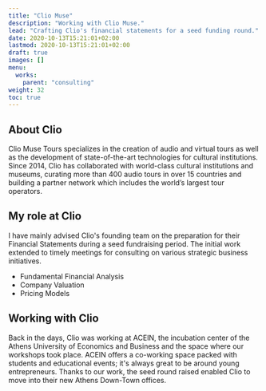 ```yaml
---
title: "Clio Muse"
description: "Working with Clio Muse."
lead: "Crafting Clio's financial statements for a seed funding round."
date: 2020-10-13T15:21:01+02:00
lastmod: 2020-10-13T15:21:01+02:00
draft: true
images: []
menu:
  works:
    parent: "consulting"
weight: 32
toc: true
---
```


## About Clio

Clio Muse Tours specializes in the creation of audio and virtual tours as well as the development of state-of-the-art technologies for cultural institutions. Since 2014, Clio has collaborated with world-class cultural institutions and museums, curating more than 400 audio tours in over 15 countries and building a partner network which includes the world’s largest tour operators.

## My role at Clio

I have mainly advised Clio's founding team on the preparation for their Financial Statements during a seed fundraising period. The initial work extended to timely meetings for consulting on various strategic business initiatives.

* Fundamental Financial Analysis
* Company Valuation
* Pricing Models

## Working with Clio

Back in the days, Clio was working at ACEIN, the incubation center of the Athens University of Economics and Business and the space where our workshops took place. ACEIN offers a co-working space packed with students and educational events; it's always great to be around young entrepreneurs. Thanks to our work, the seed round raised enabled Clio to move into their new Athens Down-Town offices.

